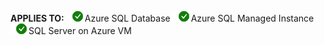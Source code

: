 <Token>**APPLIES TO:** ![yes](../media/applies-to/yes.png)Azure SQL Database ![yes](../media/applies-to/yes.png)Azure SQL Managed Instance ![yes](../media/applies-to/yes.png)SQL Server on Azure VM</Token> 

